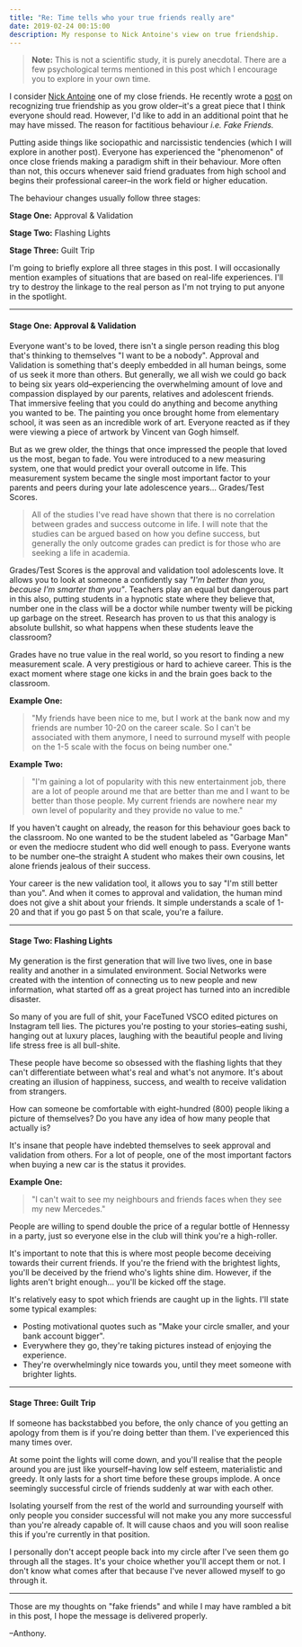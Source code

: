 ```yaml
---
title: "Re: Time tells who your true friends really are"
date: 2019-02-24 00:15:00
description: My response to Nick Antoine's view on true friendship.
---
```


> **Note:** This is not a scientific study, it is purely anecdotal. There are a few psychological terms mentioned in this post which I encourage you to explore in your own time.

I consider [Nick Antoine](http://www.nickantoine.com) one of my close friends. He recently wrote a [post](nickantoine.com/true-friendship) on recognizing true friendship as you grow older–it's a great piece that I think everyone should read. However, I'd like to add in an additional point that he may have missed. The reason for factitious behaviour *i.e. Fake Friends.*

Putting aside things like sociopathic and narcissistic tendencies (which I will explore in another post). Everyone has experienced the "phenomenon" of once close friends making a paradigm shift in their behaviour. More often than not, this occurs whenever said friend graduates from high school and begins their professional career–in the work field or higher education.

The behaviour changes usually follow three stages:

**Stage One:** Approval & Validation

**Stage Two:** Flashing Lights

**Stage Three:** Guilt Trip

I'm going to briefly explore all three stages in this post. I will occasionally mention examples of situations that are based on real-life experiences. I'll try to destroy the linkage to the real person as I'm not trying to put anyone in the spotlight.

---

#### Stage One: Approval & Validation

Everyone want's to be loved, there isn't a single person reading this blog that's thinking to themselves "I want to be a nobody". Approval and Validation is something that's deeply embedded in all human beings, some of us seek it more than others. But generally, we all wish we could go back to being six years old–experiencing the overwhelming amount of love and compassion displayed by our parents, relatives and adolescent friends. That immersive feeling that you could do anything and become anything you wanted to be. The painting you once brought home from elementary school, it was seen as an incredible work of art. Everyone reacted as if they were viewing a piece of artwork by Vincent van Gogh himself.

But as we grew older, the things that once impressed the people that loved us the most, began to fade. You were introduced to a new measuring system, one that would predict your overall outcome in life. This measurement system became the single most important factor to your parents and peers during your late adolescence years... Grades/Test Scores.

> All of the studies I've read have shown that there is no correlation between grades and success outcome in life. I will note that the studies can be argued based on how you define success, but generally the only outcome grades can predict is for those who are seeking a life in academia.

Grades/Test Scores is the approval and validation tool adolescents love. It allows you to look at someone a confidently say *"I'm better than you, because I'm smarter than you"*. Teachers play an equal but dangerous part in this also, putting students in a hypnotic state where they believe that, number one in the class will be a doctor while number twenty will be picking up garbage on the street. Research has proven to us that this analogy is absolute bullshit, so what happens when these students leave the classroom?

Grades have no true value in the real world, so you resort to finding a new measurement scale. A very prestigious or hard to achieve career. This is the exact moment where stage one kicks in and the brain goes back to the classroom.

**Example One:**

> "My friends have been nice to me, but I work at the bank now and my friends are number 10-20 on the career scale. So I can't be associated with them anymore, I need to surround myself with people on the 1-5 scale with the focus on being number one."

**Example Two:**

> "I'm gaining a lot of popularity with this new entertainment job, there are a lot of people around me that are better than me and I want to be better than those people. My current friends are nowhere near my own level of popularity and they provide no value to me."

If you haven't caught on already, the reason for this behaviour goes back to the classroom. No one wanted to be the student labeled as "Garbage Man" or even the mediocre student who did well enough to pass. Everyone wants to be number one–the straight A student who makes their own cousins, let alone friends jealous of their success.

 Your career is the new validation tool, it allows you to say "I'm still better than you". And when it comes to approval and validation, the human mind does not give a shit about your friends. It simple understands a scale of 1-20 and that if you go past 5 on that scale, you're a failure.

---

#### Stage Two: Flashing Lights

My generation is the first generation that will live two lives, one in base reality and another in a simulated environment. Social Networks were created with the intention of connecting us to new people and new information, what started off as a great project has turned into an incredible disaster.

So many of you are full of shit, your FaceTuned VSCO edited pictures on Instagram tell lies. The pictures you're posting to your stories–eating sushi, hanging out at luxury places, laughing with the beautiful people and living life stress free is all bull-shite.

These people have become so obsessed with the flashing lights that they can't differentiate between what's real and what's not anymore. It's about creating an illusion of happiness, success, and wealth to receive validation from strangers.

How can someone be comfortable with eight-hundred (800) people liking a picture of themselves? Do you have any idea of how many people that actually is?

It's insane that people have indebted themselves to seek approval and validation from others. For a lot of people, one of the most important factors when buying a new car is the status it provides.

**Example One:**

> "I can't wait to see my neighbours and friends faces when they see my new Mercedes."

People are willing to spend double the price of a regular bottle of Hennessy in a party, just so everyone else in the club will think you're a high-roller.

It's important to note that this is where most people become deceiving towards their current friends. If you're the friend with the brightest lights, you'll be deceived by the friend who's lights shine dim. However, if the lights aren't bright enough… you'll be kicked off the stage.

It's relatively easy to spot which friends are caught up in the lights. I'll state some typical examples:

* Posting motivational quotes such as "Make your circle smaller, and your bank account bigger".
* Everywhere they go, they're taking pictures instead of enjoying the experience.
* They're overwhelmingly nice towards you, until they meet someone with brighter lights.

---

#### Stage Three: Guilt Trip

If someone has backstabbed you before, the only chance of you getting an apology from them is if you're doing better than them. I've experienced this many times over.

At some point the lights will come down, and you'll realise that the people around you are just like yourself–having low self esteem, materialistic and greedy. It only lasts for a short time before these groups implode. A once seemingly successful circle of friends suddenly at war with each other.

Isolating yourself from the rest of the world and surrounding yourself with only people you consider successful will not make you any more successful than you're already capable of. It will cause chaos and you will soon realise this if you're currently in that position.

I personally don't accept people back into my circle after I've seen them go through all the stages. It's your choice whether you'll accept them or not. I don't know what comes after that because I've never allowed myself to go through it.

---

Those are my thoughts on "fake friends" and while I may have rambled a bit in this post, I hope the message is delivered properly.



–Anthony.